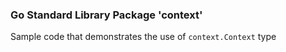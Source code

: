 ### Go Standard Library Package 'context'

Sample code that demonstrates the use of `context.Context` type
